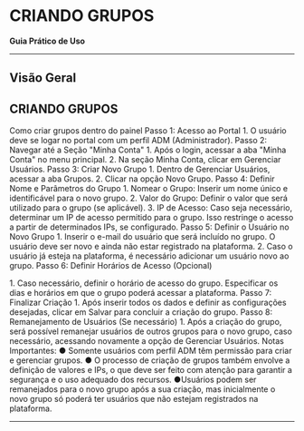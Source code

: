 # CRIANDO GRUPOS

**Guia Prático de Uso**

---

## Visão Geral

## CRIANDO GRUPOS

Como criar grupos dentro do painel
Passo 1: Acesso ao Portal
   1.​ O usuário deve se logar no portal com um perfil ADM (Administrador).
Passo 2: Navegar até a Seção "Minha Conta"
   1.​ Após o login, acessar a aba "Minha Conta" no menu principal.
   2.​ Na seção Minha Conta, clicar em Gerenciar Usuários.
Passo 3: Criar Novo Grupo
   1.​ Dentro de Gerenciar Usuários, acessar a aba Grupos.
   2.​ Clicar na opção Novo Grupo.
Passo 4: Definir Nome e Parâmetros do Grupo
   1.​ Nomear o Grupo: Inserir um nome único e identificável para o novo grupo.
   2.​ Valor do Grupo: Definir o valor que será utilizado para o grupo (se aplicável).
   3.​ IP de Acesso: Caso seja necessário, determinar um IP de acesso permitido
para o grupo. Isso restringe o acesso a partir de determinados IPs, se
configurado.
Passo 5: Definir o Usuário no Novo Grupo
   1.​ Inserir o e-mail do usuário que será incluído no grupo. O usuário deve ser
novo e ainda não estar registrado na plataforma.
   2.​ Caso o usuário já esteja na plataforma, é necessário adicionar um usuário
novo ao grupo.
Passo 6: Definir Horários de Acesso (Opcional)

   1.​ Caso necessário, definir o horário de acesso do grupo. Especificar os dias e
horários em que o grupo poderá acessar a plataforma.
Passo 7: Finalizar Criação
   1.​ Após inserir todos os dados e definir as configurações desejadas, clicar em
Salvar para concluir a criação do grupo.
Passo 8: Remanejamento de Usuários (Se necessário)
   1.​ Após a criação do grupo, será possível remanejar usuários de outros
grupos para o novo grupo, caso necessário, acessando novamente a opção
de Gerenciar Usuários.
Notas Importantes:
   ●​ Somente usuários com perfil ADM têm permissão para criar e gerenciar
grupos.
   ●​ O processo de criação de grupos também envolve a definição de valores e
IPs, o que deve ser feito com atenção para garantir a segurança e o uso
adequado dos recursos.
   ●​ Usuários podem ser remanejados para o novo grupo após a sua criação,
mas inicialmente o novo grupo só poderá ter usuários que não estejam
registrados na plataforma.

---

